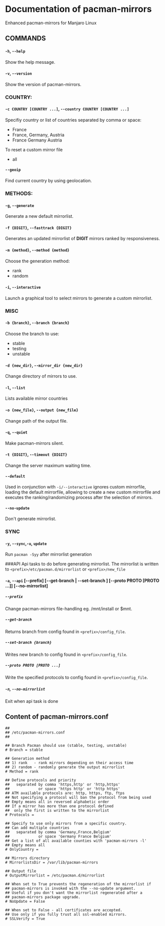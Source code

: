 #  Documentation of pacman-mirrors
Enhanced pacman-mirrors for Manjaro Linux

## COMMANDS
#### `-h`, `--help` 
Show the help message.

#### `-v`, `--version`
Show the version of pacman-mirrors.

### COUNTRY:
#### `-c COUNTRY [COUNTRY ...]`, `--country COUNTRY [COUNTRY ...]`
Specifiy country or list of countries separated by comma or space:

- France
- France, Germany, Austria
- France Germany Austria

To reset a custom mirror file

- all

#### `--geoip` 
Find current country by using geolocation.

### METHODS:
#### `-g`, `--generate`
Generate a new default mirrorlist.

#### `-f {DIGIT}`, `--fasttrack {DIGIT}`
Generates an updated mirrorlist of **DIGIT** mirrors ranked by responsiveness.

#### `-m {method}`, `--method {method}`
Choose the generation method:

- rank
- random

#### `-i`, `--interactive`
Launch a graphical tool to select mirrors to generate a custom mirrorlist.

### MISC
#### `-b {branch}`, `--branch {branch}`
Choose the branch to use:

- stable
- testing
- unstable

#### `-d {new_dir}`, `--mirror_dir {new_dir}`
Change directory of mirrors to use.

#### `-l`, `--list`
Lists available mirror countries

#### `-o {new_file}`, `--output {new_file}`
Change path of the output file.

#### `-q`, `--quiet`
Make pacman-mirrors silent.

#### `-t {DIGIT}`, `--timeout {DIGIT}`
Change the server maximum waiting time.

#### `--default`
Used in conjunction with `-i/--interactive` ignores custom mirrorfile,  
loading the default mirrorfile, allowing to create a new custom mirrorfile 
and executes the ranking/randomizing process after the selection of mirrors.

#### `--no-update`
Don't generate mirrorlist.

### SYNC
#### `-y`, `--sync`,`-u`, `update`
Run `pacman -Syy` after mirrorlist generation

###API
Api tasks to do before generating mirrorlist. The mirrorlist is written to `<prefix>/etc/pacman.d/mirrorlist` or `<prefix>/new_file`
#### `-a`, `--api` [--prefix] [--get-branch | --set-branch <branch>] [--proto PROTO [PROTO ...]] [--no-mirrorlist]
##### `--prefix` 
Change pacman-mirrors file-handling eg. /mnt/install or $mnt.
##### `--get-branch` 
Returns branch from config found in `<prefix>/config_file`.   
##### `--set-branch {branch}` 
Writes new branch to config found in `<prefix>/config_file`.
##### `--proto PROTO [PROTO ...]` 
Write the specified protocols to config found in `<prefix>/config_file`.
##### `-n`, `--no-mirrorlist` 
Exit when api task is done 

## Content of pacman-mirrors.conf

```
##
## /etc/pacman-mirrors.conf
##

## Branch Pacman should use (stable, testing, unstable)
# Branch = stable

## Generation method
## 1) rank   - rank mirrors depending on their access time
## 2) random - randomly generate the output mirrorlist
# Method = rank

## Define protocols and priority
##   separated by comma 'https,http' or 'http,https'
##             or space 'https http' or 'http https'
## ATM available protocols are: http, https, ftp, ftps
## Not specifying a protocol will ban the protocol from being used
## Empty means all in reversed alphabetic order
## If a mirror has more than one protocol defined 
##  only the first is written to the mirrorlist
# Protocols = 

## Specify to use only mirrors from a specific country.
## Can add multiple countries
##   separated by comma 'Germany,France,Belgium'
##             or space 'Germany France Belgium'
## Get a list of all available counties with 'pacman-mirrors -l'
## Empty means all
# OnlyCountry = 

## Mirrors directory
# MirrorlistsDir = /var/lib/pacman-mirrors

## Output file
# OutputMirrorlist = /etc/pacman.d/mirrorlist

## When set to True prevents the regeneration of the mirrorlist if
## pacman-mirrors is invoked with the --no-update argument.
## Useful if you don't want the mirrorlist regenerated after a
## pacman-mirrors package upgrade.
# NoUpdate = False

## When set to False - all certificates are accepted.
## Use only if you fully trust all ssl-enabled mirrors.
# SSLVerify = True
```
